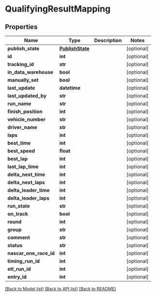 # QualifyingResultMapping

## Properties
Name | Type | Description | Notes
------------ | ------------- | ------------- | -------------
**publish_state** | [**PublishState**](PublishState.md) |  | [optional] 
**id** | **int** |  | [optional] 
**tracking_id** | **str** |  | [optional] 
**in_data_warehouse** | **bool** |  | [optional] 
**manually_set** | **bool** |  | [optional] 
**last_update** | **datetime** |  | [optional] 
**last_updated_by** | **str** |  | [optional] 
**run_name** | **str** |  | [optional] 
**finish_position** | **int** |  | [optional] 
**vehicle_number** | **str** |  | [optional] 
**driver_name** | **str** |  | [optional] 
**laps** | **int** |  | [optional] 
**best_time** | **int** |  | [optional] 
**best_speed** | **float** |  | [optional] 
**best_lap** | **int** |  | [optional] 
**last_lap_time** | **int** |  | [optional] 
**delta_next_time** | **int** |  | [optional] 
**delta_next_laps** | **int** |  | [optional] 
**delta_leader_time** | **int** |  | [optional] 
**delta_leader_laps** | **int** |  | [optional] 
**run_state** | **str** |  | [optional] 
**on_track** | **bool** |  | [optional] 
**round** | **int** |  | [optional] 
**group** | **str** |  | [optional] 
**comment** | **str** |  | [optional] 
**status** | **str** |  | [optional] 
**nascar_one_race_id** | **int** |  | [optional] 
**timing_run_id** | **int** |  | [optional] 
**etl_run_id** | **int** |  | [optional] 
**entry_id** | **int** |  | [optional] 

[[Back to Model list]](../README.md#documentation-for-models) [[Back to API list]](../README.md#documentation-for-api-endpoints) [[Back to README]](../README.md)

